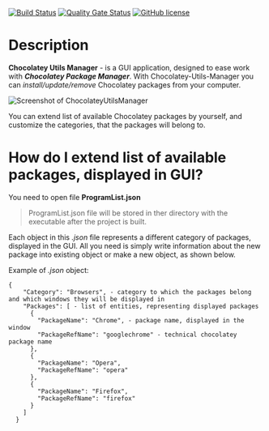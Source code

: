 [![Build Status](https://github.com/Maslinin/Chocolatey-Utils-Manager/workflows/Build/badge.svg)](https://github.com/Maslinin/Chocolatey-Utils-Manager/actions/workflows/build.yml) [![Quality Gate Status](https://sonarcloud.io/api/project_badges/measure?project=Maslinin_Chocolatey-Utils-Manager&metric=alert_status)](https://sonarcloud.io/summary/new_code?id=Maslinin_Chocolatey-Utils-Manager) [![GitHub license](https://badgen.net/github/license/Maslinin/Chocolatey-Utils-Manager)](https://github.com/Maslinin/Chocolatey-Utils-Manager/blob/master/LICENSE)

# Description
**Chocolatey Utils Manager** - is a GUI application, designed to ease work with ***Chocolatey Package Manager***.
With Chocolatey-Utils-Manager you can *install/update/remove* Chocolatey packages from your computer.

![Screenshot of ChocolateyUtilsManager](https://github.com/Maslinin/Chocolatey-Utils-Manager/raw/master/screenshot.PNG "Screenshot of Chocolatey Utils Manager")

You can extend list of available Chocolatey packages by yourself, and customize the categories, that the packages will belong to.

# How do I extend list of available packages, displayed in GUI?
You need to open file **ProgramList.json**

> ProgramList.json file will be stored in ther directory with the executable after the project is built.

Each object in this *.json* file represents a different category of packages, displayed in the GUI.
All you need is simply write information about the new package into existing object or make a new object, as shown below.

Example of *.json* object:

```
{
    "Category": "Browsers", - category to which the packages belong and which windows they will be displayed in
    "Packages": [ - list of entities, representing displayed packages
      {
        "PackageName": "Chrome", - package name, displayed in the window
        "PackageRefName": "googlechrome" - technical chocolatey package name
      },
      {
        "PackageName": "Opera",
        "PackageRefName": "opera"
      },
      {
        "PackageName": "Firefox",
        "PackageRefName": "firefox"
      }
    ]
  }
```